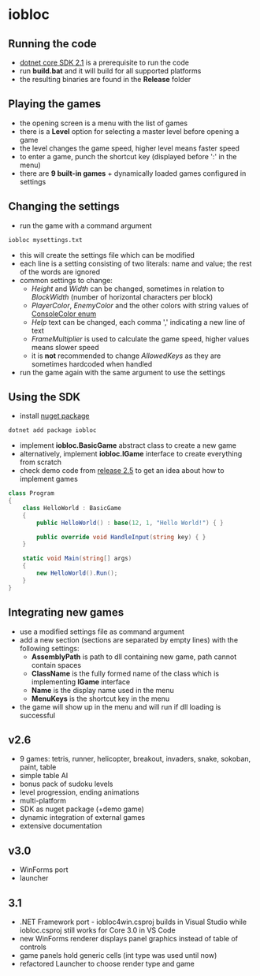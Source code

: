 # iobloc
## Running the code
* [dotnet core SDK 2.1](https://www.microsoft.com/net/download/dotnet-core/2.1) is a prerequisite to run the code
* run **build.bat** and it will build for all supported platforms
* the resulting binaries are found in the **Release** folder
## Playing the games
* the opening screen is a menu with the list of games
* there is a **Level** option for selecting a master level before opening a game
* the level changes the game speed, higher level means faster speed
* to enter a game, punch the shortcut key (displayed before ':' in the menu)
* there are **9 built-in games** + dynamically loaded games configured in settings
## Changing the settings
* run the game with a command argument
```sh
iobloc mysettings.txt
```
* this will create the settings file which can be modified
* each line is a setting consisting of two literals: name and value; the rest of the words are ignored
* common settings to change:
  * *Height* and *Width* can be changed, sometimes in relation to *BlockWidth* (number of horizontal characters per block)
  * *PlayerColor*, *EnemyColor* and the other colors with string values of [ConsoleColor enum](https://docs.microsoft.com/en-us/dotnet/api/system.consolecolor?view=netcore-2.1)
  * *Help* text can be changed, each comma ',' indicating a new line of text
  * *FrameMultiplier* is used to calculate the game speed, higher values means slower speed
  * it is **not** recommended to change *AllowedKeys* as they are sometimes hardcoded when handled
* run the game again with the same argument to use the settings
## Using the SDK
* install [nuget package](https://www.nuget.org/packages/iobloc/)
```sh
dotnet add package iobloc
```
* implement **iobloc.BasicGame** abstract class to create a new game
* alternatively, implement **iobloc.IGame** interface to create everything from scratch
* check demo code from [release 2.5](https://github.com/cpvoinea/iobloc/releases/tag/v2.5) to get an idea about how to implement games
```cs
class Program
{
    class HelloWorld : BasicGame
    {
        public HelloWorld() : base(12, 1, "Hello World!") { }

        public override void HandleInput(string key) { }
    }

    static void Main(string[] args)
    {
        new HelloWorld().Run();
    }
}
```
## Integrating new games
* use a modified settings file as command argument
* add a new section (sections are separated by empty lines) with the following settings:
  * **AssemblyPath** is path to dll containing new game, path cannot contain spaces
  * **ClassName** is the fully formed name of the class which is implementing **IGame** interface
  * **Name** is the display name used in the menu
  * **MenuKeys** is the shortcut key in the menu
* the game will show up in the menu and will run if dll loading is successful
## v2.6
* 9 games: tetris, runner, helicopter, breakout, invaders, snake, sokoban, paint, table
* simple table AI
* bonus pack of sudoku levels
* level progression, ending animations
* multi-platform
* SDK as nuget package (+demo game)
* dynamic integration of external games
* extensive documentation
## v3.0
* WinForms port
* launcher
## 3.1
* .NET Framework port - iobloc4win.csproj builds in Visual Studio while iobloc.csproj still works for Core 3.0 in VS Code
* new WinForms renderer displays panel graphics instead of table of controls
* game panels hold generic cells (int type was used until now)
* refactored Launcher to choose render type and game
